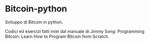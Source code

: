 # Bitcoin-python
Sviluppo di Bitcoin in python. 

Codici ed esercizi fatti miei dal manuale di Jimmy Song: Programming Bitcoin: Learn How to Program Bitcoin from Scratch. 
